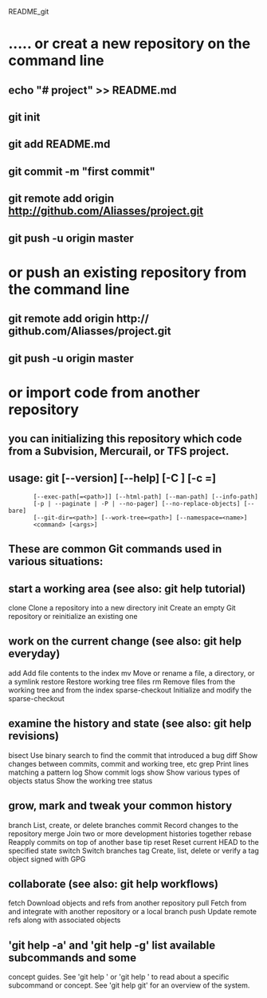 README_git

# ..... or creat a new repository on the command line
## echo "# project" >> README.md
## git init
## git add README.md
## git commit -m "first commit"
## git remote add origin http://github.com/Aliasses/project.git
## git push -u origin master

# or push an existing repository from the command line
## git remote add origin http:// github.com/Aliasses/project.git
## git push -u origin master

# or import code from another repository
## you can initializing this repository which code from a Subvision, Mercurail, or TFS project.

## usage: git [--version] [--help] [-C <path>] [-c <name>=<value>]
           [--exec-path[=<path>]] [--html-path] [--man-path] [--info-path]
           [-p | --paginate | -P | --no-pager] [--no-replace-objects] [--bare]
           [--git-dir=<path>] [--work-tree=<path>] [--namespace=<name>]
           <command> [<args>]

## These are common Git commands used in various situations:

## start a working area (see also: git help tutorial)
   clone             Clone a repository into a new directory
   init              Create an empty Git repository or reinitialize an existing one

## work on the current change (see also: git help everyday)
   add               Add file contents to the index
   mv                Move or rename a file, a directory, or a symlink
   restore           Restore working tree files
   rm                Remove files from the working tree and from the index
   sparse-checkout   Initialize and modify the sparse-checkout

## examine the history and state (see also: git help revisions)
   bisect            Use binary search to find the commit that introduced a bug
   diff              Show changes between commits, commit and working tree, etc
   grep              Print lines matching a pattern
   log               Show commit logs
   show              Show various types of objects
   status            Show the working tree status

## grow, mark and tweak your common history
   branch            List, create, or delete branches
   commit            Record changes to the repository
   merge             Join two or more development histories together
   rebase            Reapply commits on top of another base tip
   reset             Reset current HEAD to the specified state
   switch            Switch branches
   tag               Create, list, delete or verify a tag object signed with GPG

## collaborate (see also: git help workflows)
   fetch             Download objects and refs from another repository
   pull              Fetch from and integrate with another repository or a local branch
   push              Update remote refs along with associated objects

## 'git help -a' and 'git help -g' list available subcommands and some
concept guides. See 'git help <command>' or 'git help <concept>'
to read about a specific subcommand or concept.
See 'git help git' for an overview of the system.
